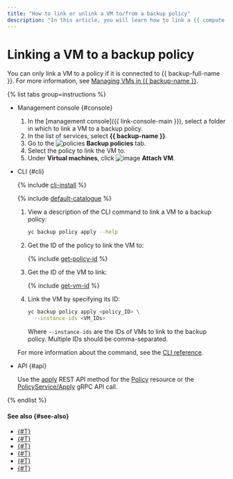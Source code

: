 ```yaml
---
title: "How to link or unlink a VM to/from a backup policy"
description: "In this article, you will learn how to link a {{ compute-name }} VM to or unlink it from a backup policy."
---
```


# Linking a VM to a backup policy

You can only link a VM to a policy if it is connected to {{ backup-full-name }}. For more information, see [Managing VMs in {{ backup-name }}](../index.md#connect-vm).

{% list tabs group=instructions %}

- Management console {#console}

   1. In the [management console]({{ link-console-main }}), select a folder in which to link a VM to a backup policy.
   1. In the list of services, select **{{ backup-name }}**.
   1. Go to the ![policies](../../../_assets/console-icons/calendar.svg) **Backup policies** tab.
   1. Select the policy to link the VM to.
   1. Under **Virtual machines**, click ![image](../../../_assets/console-icons/plus.svg) **Attach VM**.

- CLI {#cli}

   {% include [cli-install](../../../_includes/cli-install.md) %}

   {% include [default-catalogue](../../../_includes/default-catalogue.md) %}

   1. View a description of the CLI command to link a VM to a backup policy:

      ```bash
      yc backup policy apply --help
      ```

   1. Get the ID of the policy to link the VM to:

      {% include [get-policy-id](../../../_includes/backup/operations/get-policy-id.md) %}

   1. Get the ID of the VM to link:

      {% include [get-vm-id](../../../_includes/backup/operations/get-vm-id.md) %}

   1. Link the VM by specifying its ID:

      ```bash
      yc backup policy apply <policy_ID> \
        --instance-ids <VM_IDs>
      ```

      Where `--instance-ids` are the IDs of VMs to link to the backup policy. Multiple IDs should be comma-separated.

   For more information about the command, see the [CLI reference](../../../cli/cli-ref/managed-services/backup/policy/apply.md).

- API {#api}

   Use the [apply](../../backup/api-ref/Policy/apply.md) REST API method for the [Policy](../../backup/api-ref/Policy/index.md) resource or the [PolicyService/Apply](../../backup/api-ref/grpc/policy_service.md#Apply) gRPC API call.

{% endlist %}

#### See also {#see-also}

* [{#T}](../create-vm.md)
* [{#T}](../create-vm-windows.md)
* [{#T}](create.md)
* [{#T}](detach-vm.md)
* [{#T}](../../concepts/vm-connection.md)
* [{#T}](../../concepts/policy.md)
